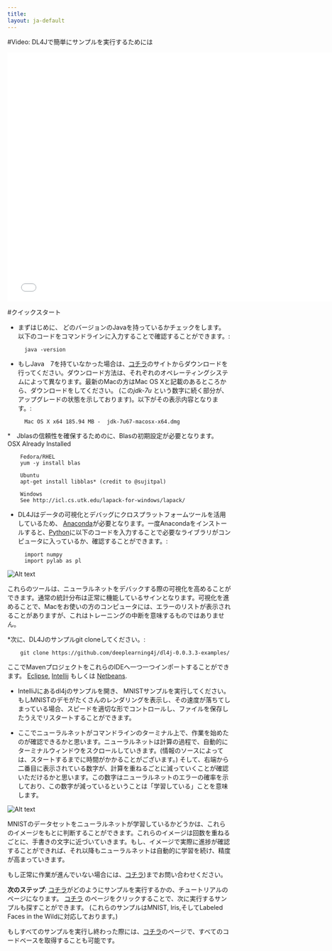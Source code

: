 ```yaml
---
title: 
layout: ja-default
---
```


#Video: DL4Jで簡単にサンプルを実行するためには

<iframe width="750" height="560" src="//www.youtube.com/embed/2lwsHKUrXMk" frameborder="0" allowfullscreen></iframe>

#クイックスタート

* まずはじめに、 どのバージョンのJavaを持っているかチェックをします。以下のコードをコマンドラインに入力することで確認することができます。:

		java -version

* もしJava　7を持ていなかった場合は、[コチラ](http://www.oracle.com/technetwork/java/javase/downloads/jdk7-downloads-1880260.html)のサイトからダウンロードを行ってください。ダウンロード方法は、それぞれのオペレーティングシステムによって異なります。最新のMacの方はMac OS Xと記載のあるところから、ダウンロードをしてください。 (この*jdk-7u* という数字に続く部分が、アップグレードの状態を示しております)。以下がその表示内容となります。:

		Mac OS X x64 185.94 MB -  jdk-7u67-macosx-x64.dmg

*　Jblasの信頼性を確保するためのに、Blasの初期設定が必要となります。
		OSX
		Already Installed
		
		Fedora/RHEL
		yum -y install blas

		Ubuntu
		apt-get install libblas* (credit to @sujitpal)

		Windows
		See http://icl.cs.utk.edu/lapack-for-windows/lapack/

* DL4Jはデータの可視化とデバッグにクロスプラットフォームツールを活用しているため、 [Anaconda](http://continuum.io/downloads)が必要となります。一度Anacondaをインストールすると、[Python](https://ja.wikipedia.org/wiki/Python)に以下のコードを入力することで必要なライブラリがコンピュータに入っているか、確認することができます。:

		import numpy
		import pylab as pl

![Alt text](../img/python_shot.png)

これらのツールは、ニューラルネットをデバックする際の可視化を高めることができます。通常の統計分布は正常に機能しているサインとなります。可視化を進めることで、Macをお使いの方のコンピュータには、エラーのリストが表示されることがありますが、これはトレーニングの中断を意味するものではありません。

*次に、DL4Jのサンプルgit cloneしてください。:

		git clone https://github.com/deeplearning4j/dl4j-0.0.3.3-examples/

ここでMavenプロジェクトをこれらのIDEへ一つ一つインポートすることができます。
[Eclipse](http://books.sonatype.com/m2eclipse-book/reference/creating-sect-importing-projects.html),  [Intellij](https://www.jetbrains.com/idea/help/importing-project-from-maven-model.html) もしくは [Netbeans](http://wiki.netbeans.org/MavenBestPractices).

* IntelliJにあるdl4jのサンプルを開き、 MNISTサンプルを実行してください。もしMNISTのデモがたくさんのレンダリングを表示し、その速度が落ちてしまっている場合、スピードを適切な形でコントロールし、ファイルを保存したうえでリスタートすることができます。

* ここでニューラルネットがコマンドラインのターミナル上で、作業を始めたのが確認できるかと思います。ニューラルネットは計算の過程で、自動的にターミナルウィンドウをスクロールしていきます。(情報のソースによっては、スタートするまでに時間がかかることがございます。) そして、右端から二番目に表示されている数字が、計算を重ねるごとに減っていくことが確認いただけるかと思います。この数字はニューラルネットのエラーの確率を示しており、この数字が減っているということは「学習している」ことを意味します。

![Alt text](../img/learning.png)

MNISTのデータセットをニューラルネットが学習しているかどうかは、これらのイメージをもとに判断することができます。これらのイメージは回数を重ねるごとに、手書きの文字に近づいていきます。もし、イメージで実際に進捗が確認することができれば、それ以降もニューラルネットは自動的に学習を続け、精度が高まっていきます。

もし正常に作業が進んでいない場合には、[コチラ](https://groups.google.com/forum/#!forum/deeplearning4j))までお問い合わせください。

**次のステップ**:  [コチラ](../runexample.html)がどのようにサンプルを実行するかの、チュートリアルのページになります。  [コチラ](https://github.com/SkymindIO/dl4j-examples/tree/master/src/main/java/org/deeplearning4j) のページをクリックすることで、次に実行するサンプルも探すことができます。 (これらのサンプルはMNIST, Iris,そしてLabeled Faces in the Wildに対応しております。)

もしすべてのサンプルを実行し終わった際には、[コチラ](../ja-gettingstarted.html)のページで、すべてのコードベースを取得することも可能です。
